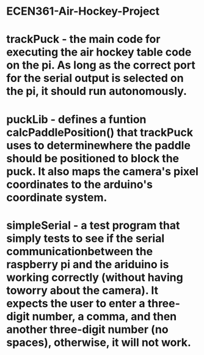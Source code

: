 # ECEN361-Air-Hockey-Project

# trackPuck - the main code for executing the air hockey table code on the pi. As long as the correct port for the serial output is selected on the pi, it should run autonomously. 

# puckLib - defines a funtion calcPaddlePosition() that trackPuck uses to determinewhere the paddle should be positioned to block the puck. It also maps the camera's pixel coordinates to the arduino's coordinate system.

# simpleSerial - a test program that simply tests to see if the serial communicationbetween the raspberry pi and the ariduino is working correctly (without having toworry about the camera). It expects the user to enter a three-digit number, a comma, and then another three-digit number (no spaces), otherwise, it will not work. 
